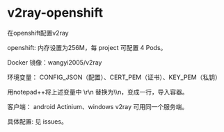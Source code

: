 # v2ray-openshift
在openshift配置v2ray

openshift: 内存设置为256M，每 project 可配置 4 Pods。

Docker 镜像：wangyi2005/v2ray

环境变量： CONFIG_JSON（配置）、CERT_PEM（证书）、KEY_PEM（私钥）

用notepad++将上述变量中 \r\n 替换为\\\n，变成一行，导入容器。

客户端： android Actinium、windows v2ray 可用同一个服务端。

具体配置: 见 issues。
